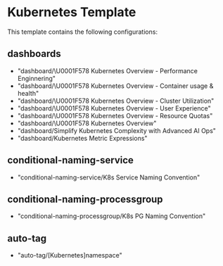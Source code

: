 # Kubernetes Template
This template contains the following configurations:

## dashboards
  - "dashboard/\U0001F578 Kubernetes Overview - Performance Enginnering"
  - "dashboard/\U0001F578 Kubernetes Overview - Container usage & health"
  - "dashboard/\U0001F578 Kubernetes Overview - Cluster Utilization"
  - "dashboard/\U0001F578 Kubernetes Overview - User Experience"
  - "dashboard/\U0001F578 Kubernetes Overview - Resource Quotas"
  - "dashboard/\U0001F578 Kubernetes Overview"
  - "dashboard/Simplify Kubernetes Complexity with Advanced AI Ops"
  - "dashboard/Kubernetes Metric Expressions"

## conditional-naming-service
  - "conditional-naming-service/K8s Service Naming Convention"

## conditional-naming-processgroup
  - "conditional-naming-processgroup/K8s PG Naming Convention"
  
## auto-tag
  - "auto-tag/[Kubernetes]namespace"




